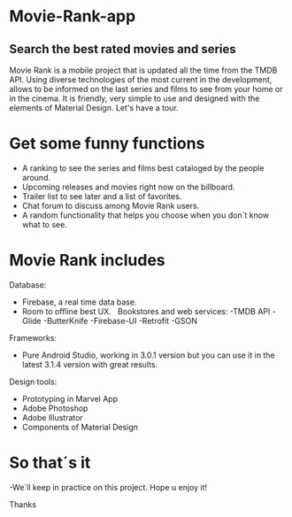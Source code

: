 # Movie-Rank-app
## Search the best rated movies and series

Movie Rank is a mobile project that is updated all the time from the TMDB API. Using diverse technologies of the most current in the development, allows to be informed on the last series and films to see from your home or in the cinema. It is friendly, very simple to use and designed with the elements of Material Design. Let's have a tour.

Get some funny functions
===========
- A ranking to see the series and films best cataloged by the people around.
- Upcoming releases and movies right now on the billboard.
- Trailer list to see later and a list of favorites.
- Chat forum to discuss among Movie Rank users.
- A random functionality that helps you choose when you don´t know what to see.

Movie Rank includes
===========
Database:
- Firebase, a real time data base.
- Room to offline best UX.
 
Bookstores and web services:
-TMDB API
-Glide
-ButterKnife
-Firebase-UI
-Retrofit
-GSON

Frameworks:
- Pure Android Studio, working in 3.0.1 version but you can use it in the latest 3.1.4 version with great results.

Design tools:
- Prototyping in Marvel App
- Adobe Photoshop
- Adobe Illustrator
- Components of Material Design
 
So that´s it
===========
-We´ll keep in practice on this project. 
Hope u enjoy it!

Thanks

